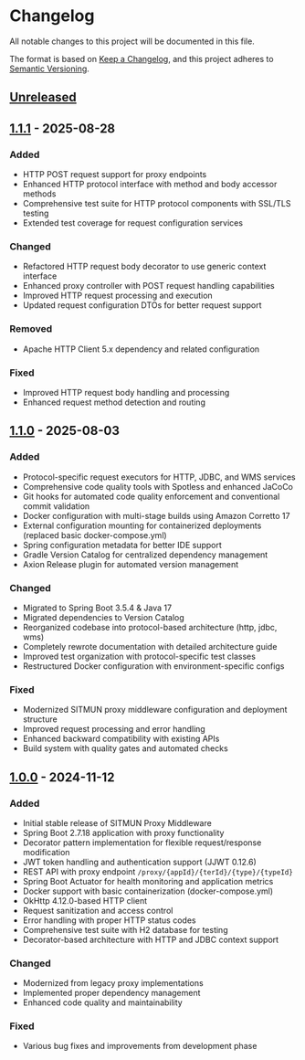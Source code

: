 # Changelog

All notable changes to this project will be documented in this file.

The format is based on [Keep a Changelog](https://keepachangelog.com/en/1.1.0/),
and this project adheres to [Semantic Versioning](https://semver.org/spec/v2.0.0.html).

## [Unreleased]

## [1.1.1] - 2025-08-28

### Added

- HTTP POST request support for proxy endpoints
- Enhanced HTTP protocol interface with method and body accessor methods
- Comprehensive test suite for HTTP protocol components with SSL/TLS testing
- Extended test coverage for request configuration services

### Changed

- Refactored HTTP request body decorator to use generic context interface
- Enhanced proxy controller with POST request handling capabilities
- Improved HTTP request processing and execution
- Updated request configuration DTOs for better request support

### Removed

- Apache HTTP Client 5.x dependency and related configuration

### Fixed

- Improved HTTP request body handling and processing
- Enhanced request method detection and routing

## [1.1.0] - 2025-08-03

### Added

- Protocol-specific request executors for HTTP, JDBC, and WMS services
- Comprehensive code quality tools with Spotless and enhanced JaCoCo
- Git hooks for automated code quality enforcement and conventional commit validation
- Docker configuration with multi-stage builds using Amazon Corretto 17
- External configuration mounting for containerized deployments (replaced basic docker-compose.yml)
- Spring configuration metadata for better IDE support
- Gradle Version Catalog for centralized dependency management
- Axion Release plugin for automated version management

### Changed

- Migrated to Spring Boot 3.5.4 & Java 17
- Migrated dependencies to Version Catalog
- Reorganized codebase into protocol-based architecture (http, jdbc, wms)
- Completely rewrote documentation with detailed architecture guide
- Improved test organization with protocol-specific test classes
- Restructured Docker configuration with environment-specific configs

### Fixed

- Modernized SITMUN proxy middleware configuration and deployment structure
- Improved request processing and error handling
- Enhanced backward compatibility with existing APIs
- Build system with quality gates and automated checks

## [1.0.0] - 2024-11-12

### Added

- Initial stable release of SITMUN Proxy Middleware
- Spring Boot 2.7.18 application with proxy functionality
- Decorator pattern implementation for flexible request/response modification
- JWT token handling and authentication support (JJWT 0.12.6)
- REST API with proxy endpoint `/proxy/{appId}/{terId}/{type}/{typeId}`
- Spring Boot Actuator for health monitoring and application metrics
- Docker support with basic containerization (docker-compose.yml)
- OkHttp 4.12.0-based HTTP client
- Request sanitization and access control
- Error handling with proper HTTP status codes
- Comprehensive test suite with H2 database for testing
- Decorator-based architecture with HTTP and JDBC context support

### Changed

- Modernized from legacy proxy implementations
- Implemented proper dependency management
- Enhanced code quality and maintainability

### Fixed

- Various bug fixes and improvements from development phase

[Unreleased]: https://github.com/sitmun/sitmun-proxy-middleware/compare/sitmun-proxy-middleware/1.1.1...HEAD

[1.1.1]: https://github.com/sitmun/sitmun-proxy-middleware/compare/sitmun-proxy-middleware/1.1.0...sitmun-proxy-middleware/1.1.1

[1.1.0]: https://github.com/sitmun/sitmun-proxy-middleware/compare/sitmun-proxy-middleware/1.0.0...sitmun-proxy-middleware/1.1.0

[1.0.0]: https://github.com/sitmun/sitmun-proxy-middleware/releases/tag/sitmun-proxy-middleware/1.0.0
